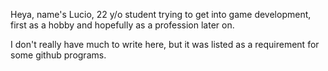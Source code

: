 Heya, name's Lucio, 22 y/o student trying to get into game development, first as a hobby and hopefully as a profession later on.

I don't really have much to write here, but it was listed as a requirement for some github programs.




<!--
**optimisticlucio/optimisticlucio** is a ✨ _special_ ✨ repository because its `README.md` (this file) appears on your GitHub profile.

Here are some ideas to get you started:

- 🔭 I’m currently working on ...
- 🌱 I’m currently learning ...
- 👯 I’m looking to collaborate on ...
- 🤔 I’m looking for help with ...
- 💬 Ask me about ...
- 📫 How to reach me: ...
- 😄 Pronouns: ...
- ⚡ Fun fact: ...
-->
